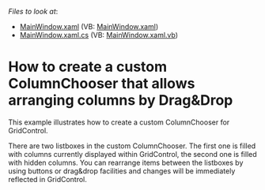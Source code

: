 <!-- default file list -->
*Files to look at*:

* [MainWindow.xaml](./CS/MainWindow.xaml) (VB: [MainWindow.xaml](./VB/MainWindow.xaml))
* [MainWindow.xaml.cs](./CS/MainWindow.xaml.cs) (VB: [MainWindow.xaml.vb](./VB/MainWindow.xaml.vb))
<!-- default file list end -->
# How to create a custom ColumnChooser that allows arranging columns by Drag&Drop


<p>This example illustrates how to create a custom ColumnChooser for GridControl.</p><p>There are two listboxes in the custom ColumnChooser. The first one is filled with columns currently displayed within GridControl, the second one is filled with hidden columns. You can rearrange items between the listboxes by using buttons or drag&drop facilities and changes will be immediately reflected in GridControl.</p>

<br/>


